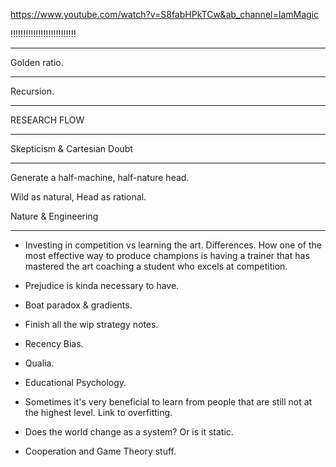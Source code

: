 https://www.youtube.com/watch?v=S8fabHPkTCw&ab_channel=IamMagic

!!!!!!!!!!!!!!!!!!!!!!!!!!

---

Golden ratio.

---

Recursion.

---

RESEARCH FLOW

---

Skepticism & Cartesian Doubt

---

Generate a half-machine, half-nature head.

Wild as natural, Head as rational.

Nature & Engineering

---

- Investing in competition vs learning the art. Differences. How one of the most effective way to produce champions is having a trainer that has mastered the art coaching a student who excels at competition.

- Prejudice is kinda necessary to have.

- Boat paradox & gradients.

- Finish all the wip strategy notes.

- Recency Bias.

- Qualia.

- Educational Psychology.

- Sometimes it's very beneficial to learn from people that
  are still not at the highest level. Link to overfitting.

- Does the world change as a system? Or is it static.

- Cooperation and Game Theory stuff.
